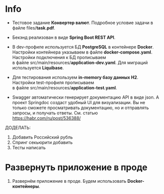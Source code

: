 # Info

- Тестовое задание **Конвертер валют**. Подробное условие задачи в файле files/**task.pdf**.

- Бекэнд реализован в виде **Spring Boot REST API**.

- В dev-профиле используется БД **PostgreSQL** в контейнере **Docker**. Настройки контейнера указываем
в файле **docker-compose.yaml**. Настройки подключения к БД прописываем  
в файле src/main/resources/**application-dev.yaml**. Для миграций используется **Liquibase**.

- Для тестирования используем **in-memory базу данных H2**. Настройки test-профиля прописываем  
в файле src/main/resources/**application-test.yaml**.

- Swagger автоматически генерирует документацию API в виде json. А проект Springdoc создаст удобный UI
для визуализации. Вы не только сможете просматривать документацию, но и отправлять запросы, и получать ответы.
См. статью https://habr.com/ru/post/536388/

ДОДЕЛАТЬ:
1) Добавить Российский рубль
2) Спринг секьюрити добавить
3) Тесты написать

# Развернуть приложение в проде

1. Развернём приложение в проде. Будем использовать **Docker-контейнеры**.

